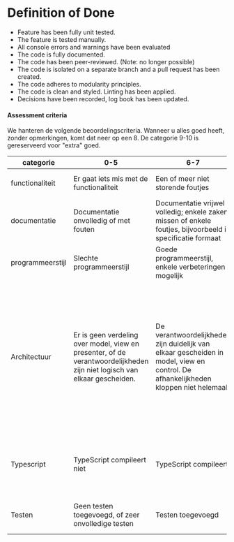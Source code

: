 # Definition of Done

* Feature has been fully unit tested.
* The feature is tested manually.
* All console errors and warnings have been evaluated
* The code is fully documented.
* The code has been peer-reviewed. (Note: no longer possible)
* The code is isolated on a separate branch and a pull request has been created.
* The code adheres to modularity principles.
* The code is clean and styled. Linting has been applied.
* Decisions have been recorded, log book has been updated.


#### Assessment criteria

We hanteren de volgende beoordelingscriteria. Wanneer u alles goed heeft, zonder opmerkingen, komt dat neer op een 8. De categorie 9-10 is gereserveerd voor "extra" goed.

| categorie        | 0-5                                                                                                                      | 6-7                                                                                                                                 | 8                                                                                                                                                                                                                                                                                                                                    | 9-10                                                                                    | 
|------------------|--------------------------------------------------------------------------------------------------------------------------|-------------------------------------------------------------------------------------------------------------------------------------|--------------------------------------------------------------------------------------------------------------------------------------------------------------------------------------------------------------------------------------------------------------------------------------------------------------------------------------|-----------------------------------------------------------------------------------------|
| functionaliteit  | Er gaat iets mis met de functionaliteit                                                                                  | Een of meer niet storende foutjes                                                                                                   | Applicatie functioneert perfect                                                                                                                                                                                                                                                                                                      | Bijvoorbeeld: er zijn features toegevoegd                                               |
| documentatie     | Documentatie onvolledig of met fouten                                                                                    | Documentatie vrijwel volledig; enkele zaken missen of enkele foutjes, bijvoorbeeld in specificatie formaat                          | Documentatie volledig, argumenten voor beslissingen duidelijk, specificaties formaat kloppen.                                                                                                                                                                                                                                        | Bijvoorbeeld: Documentatie uitzonderlijk duidelijk en mooi.                             |
| programmeerstijl | Slechte programmeerstijl                                                                                                 | Goede programmeerstijl, enkele verbeteringen mogelijk                                                                               | Geen aanmerkingen op de programmeerstijl                                                                                                                                                                                                                                                                                             | Stijgt duidelijk boven de verwachtingen uit                                             |
| Architectuur     | Er is geen verdeling over model, view en presenter, of de verantwoordelijkheden zijn niet logisch van elkaar gescheiden. | De verantwoordelijkheden zijn duidelijk van elkaar gescheiden in model, view en control. De afhankelijkheden kloppen niet helemaal. | Op de architectuur is niets aan te merken. Er is een model, een view en een control (met eventueel onderverdelingen). Het model is onafhankelijk van de andere modulen. Ook alle constanten en variabelen zijn logisch ondergebracht; applicatie heeft alleen private variabelen. Verantwoordelijkheden geheel en logisch gescheiden | Bijvoorbeeld: Kan als modeluitwerking dienen                                            |
| Typescript       | TypeScript compileert niet                                                                                               | TypeScript compileert                                                                                                               | Alle typen zijn expliciet gemaakt                                                                                                                                                                                                                                                                                                    | Bijvoorbeeld: er is gebruik gemaakt van features van TypeScript die niet zijn besproken |
| Testen           | Geen testen toegevoegd, of zeer onvolledige testen                                                                       | Testen toegevoegd                                                                                                                   | De testen zijn overzichtelijk ingedeeld.                                                                                                                                                                                                                                                                                             | Bijvoorbeeld: Kan als modeluitwerking dienen                                            |
